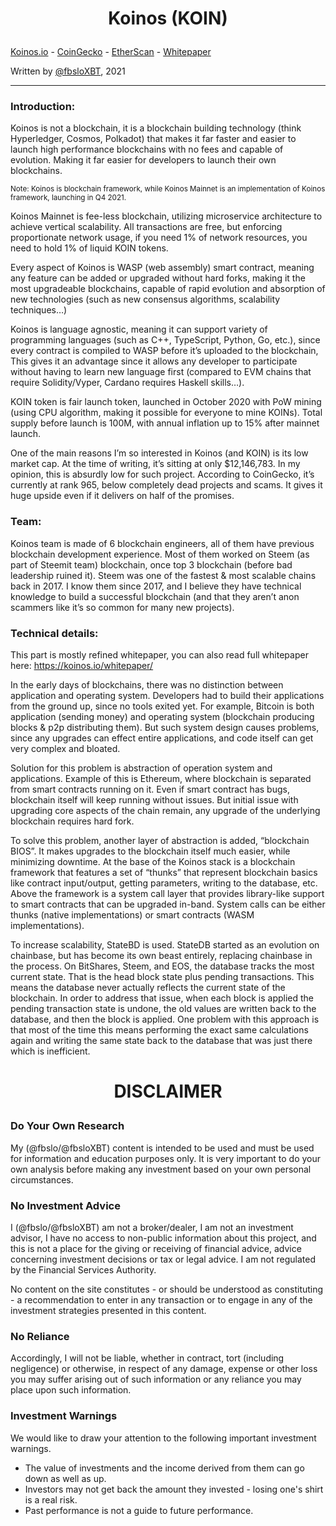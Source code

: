 <h1><p align=center>Koinos (KOIN)</h1>

[Koinos.io](https://koinos.io/) - [CoinGecko](https://www.coingecko.com/en/coins/koinos) - [EtherScan](https://etherscan.io/token/0x66d28cb58487a7609877550e1a34691810a6b9fc) - [Whitepaper](https://koinos.io/whitepaper)</p>

Written by [@fbsloXBT](https://twitter.com/fbsloxbt), 2021 

---

<h3>Introduction:</h3>

Koinos is not a blockchain, it is a blockchain building technology (think Hyperledger, Cosmos, Polkadot) that makes it far faster and easier to launch high performance blockchains with no fees and capable of evolution. Making it far easier for developers to launch their own blockchains.

<sup>Note: Koinos is blockchain framework, while Koinos Mainnet is an implementation of Koinos framework, launching in Q4 2021.</sup>

Koinos Mainnet is fee-less blockchain, utilizing microservice architecture to achieve vertical scalability. All transactions are free, but enforcing proportionate network usage, if you need 1% of network resources, you need to hold 1% of liquid KOIN tokens.

Every aspect of Koinos is WASP (web assembly) smart contract, meaning any feature can be added or upgraded without hard forks, making it the most upgradeable blockchains, capable of rapid evolution and absorption of new technologies (such as new consensus algorithms, scalability techniques…)

Koinos is language agnostic, meaning it can support variety of programming languages (such as C++, TypeScript, Python, Go, etc.), since every contract is compiled to WASP before it’s uploaded to the blockchain, This gives it an advantage since it allows any developer to participate without having to learn new language first (compared to EVM chains that require Solidity/Vyper, Cardano requires Haskell skills…).

KOIN token is fair launch token, launched in October 2020 with PoW mining (using CPU algorithm, making it possible for everyone to mine KOINs). Total supply before launch is 100M, with annual inflation up to 15% after mainnet launch.

One of the main reasons I’m so interested in Koinos (and KOIN) is its low market cap. At the time of writing, it’s sitting at only $12,146,783. In my opinion, this is absurdly low for such project. According to CoinGecko, it’s currently at rank 965, below completely dead projects and scams. It gives it huge upside even if it delivers on half of the promises.

<h3>Team:</h3>

Koinos team is made of 6 blockchain engineers, all of them have previous blockchain development experience. Most of them worked on Steem (as part of Steemit team) blockchain, once top 3 blockchain (before bad leadership ruined it). Steem was one of the fastest & most scalable chains back in 2017. 
I know them since 2017, and I believe they have technical knowledge to build a successful blockchain (and that they aren’t anon scammers like it’s so common for many new projects).

<h3>Technical details:</h3>

This part is mostly refined whitepaper, you can also read full whitepaper here: <https://koinos.io/whitepaper/>

In the early days of blockchains, there was no distinction between application and operating system. Developers had to build their applications from the ground up, since no tools exited yet. For example, Bitcoin is both application (sending money) and operating system (blockchain producing blocks & p2p distributing them). But such system design causes problems, since any upgrades can effect entire applications, and code itself can get very complex and bloated.

Solution for this problem is abstraction of operation system and applications. Example of this is Ethereum, where blockchain is separated from smart contracts running on it. Even if smart contract has bugs, blockchain itself will keep running without issues. But initial issue with upgrading core aspects of the chain remain, any upgrade of the underlying blockchain requires hard fork.

To solve this problem, another layer of abstraction is added, “blockchain BIOS”. It makes upgrades to the blockchain itself much easier, while minimizing downtime. At the base of the Koinos stack is a blockchain framework that features a set of “thunks” that represent blockchain basics like contract input/output, getting parameters, writing to the database, etc. Above the framework is a system call layer that provides library-like support to smart contracts that can be upgraded in-band. System calls can be either thunks (native implementations) or smart contracts (WASM implementations).

To increase scalability, StateBD is used. StateDB started as an evolution on chainbase, but has become its own beast entirely, replacing chainbase in the process. On BitShares, Steem, and EOS, the database tracks the most current state. That is the head block state plus pending transactions. This means the database never actually reflects the current state of the blockchain. In order to address that issue, when each block is applied the pending transaction state is undone, the old values are written back to the database, and then the block is applied. One problem with this approach is that most of the time this means performing the exact same calculations again and writing the same state back to the database that was just there which is inefficient.

<h1><p align=center>DISCLAIMER</h1>

<h3>Do Your Own Research</h3>

My (@fbslo/@fbsloXBT) content is intended to be used and must be used for information and education purposes only. It is very important to do your own analysis before making any investment based on your own personal circumstances.

<h3>No Investment Advice</h3>

I (@fbslo/@fbsloXBT) am not a broker/dealer, I am not an investment advisor, I have no access to non-public information about this project, and this is not a place for the giving or receiving of financial advice, advice concerning investment decisions or tax or legal advice. I am not regulated by the Financial Services Authority.

No content on the site constitutes - or should be understood as constituting - a recommendation to enter in any transaction or to engage in any of the investment strategies presented in this content.

<h3>No Reliance</h3> 

Accordingly, I will not be liable, whether in contract, tort (including negligence) or otherwise, in respect of any damage, expense or other loss you may suffer arising out of such information or any reliance you may place upon such information.

<h3>Investment Warnings</h3> 

We would like to draw your attention to the following important investment warnings.

-   The value of investments and the income derived from them can go down as well as up.
-   Investors may not get back the amount they invested - losing one's shirt is a real risk.
-   Past performance is not a guide to future performance.
